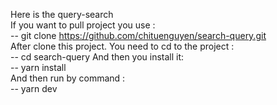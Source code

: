 Here is the query-search   
If you want to pull project you use :  
-- git clone https://github.com/chituenguyen/search-query.git  
After clone this project. You need to cd to the project :  
-- cd search-query
And then you install it:  
-- yarn install  
And then run by command :  
-- yarn dev
